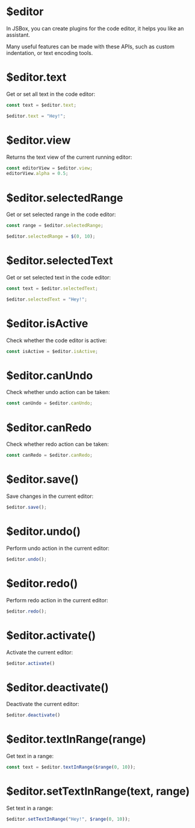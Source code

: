 # $editor

In JSBox, you can create plugins for the code editor, it helps you like an assistant.

Many useful features can be made with these APIs, such as custom indentation, or text encoding tools.

# $editor.text

Get or set all text in the code editor:

```js
const text = $editor.text;

$editor.text = "Hey!";
```

# $editor.view

Returns the text view of the current running editor:

```js
const editorView = $editor.view;
editorView.alpha = 0.5;
```

# $editor.selectedRange

Get or set selected range in the code editor:

```js
const range = $editor.selectedRange;

$editor.selectedRange = $(0, 10);
```

# $editor.selectedText

Get or set selected text in the code editor:

```js
const text = $editor.selectedText;

$editor.selectedText = "Hey!";
```

# $editor.isActive

Check whether the code editor is active:

```js
const isActive = $editor.isActive;
```

# $editor.canUndo

Check whether undo action can be taken:

```js
const canUndo = $editor.canUndo;
```

# $editor.canRedo

Check whether redo action can be taken:

```js
const canRedo = $editor.canRedo;
```

# $editor.save()

Save changes in the current editor:

```js
$editor.save();
```

# $editor.undo()

Perform undo action in the current editor:

```js
$editor.undo();
```

# $editor.redo()

Perform redo action in the current editor:

```js
$editor.redo();
```

# $editor.activate()

Activate the current editor:

```js
$editor.activate()
```

# $editor.deactivate()

Deactivate the current editor:

```js
$editor.deactivate()
```

# $editor.textInRange(range)

Get text in a range:

```js
const text = $editor.textInRange($range(0, 10));
```

# $editor.setTextInRange(text, range)

Set text in a range:

```js
$editor.setTextInRange("Hey!", $range(0, 10));
```